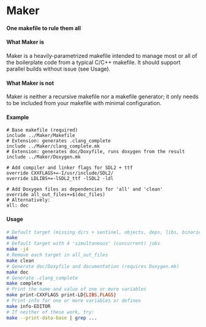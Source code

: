 # Maker
#### One makefile to rule them all

#### What Maker is

Maker is a heavily-parametrized makefile intended to manage most or all of the
boilerplate code from a typical C/C++ makefile. It should support parallel
builds without issue (see Usage).

#### What Maker is not

Maker is neither a recursive makefile nor a makefile generator; it only needs to
be included from your makefile with minimal configuration.

#### Example

```make
# Base makefile (required)
include ../Maker/Makefile
# Extension: generates .clang_complete
include ../Maker/clang_complete.mk
# Extension: generates doc/Doxyfile, runs doxygen from the result
include ../Maker/Doxygen.mk

# Add compiler and linker flags for SDL2 + ttf
override CXXFLAGS+=-I/usr/include/SDL2/
override LDLIBS+=-lSDL2_ttf -lSDL2 -ldl

# Add Doxygen files as dependencies for 'all' and 'clean'
override all_out_files+=$(doc_files)
# Alternatively:
all: doc
```

#### Usage

```bash
# Default target (missing dirs + sentinel, objects, deps, libs, binaries)
make
# Default target with 4 'simultaneous' (concurrent) jobs
make -j4
# Remove each target in all_out_files
make clean
# Generate doc/Doxyfile and documentation (requires Doxygen.mk)
make doc
# Generate .clang_complete
make complete
# Print the name and value of one or more variables
make print-CXXFLAGS print-LD{LIBS,FLAGS}
# Print info for one or more variables or defines
make info-EDITOR
# If neither of these work, try:
make --print-data-base | grep ...
```


